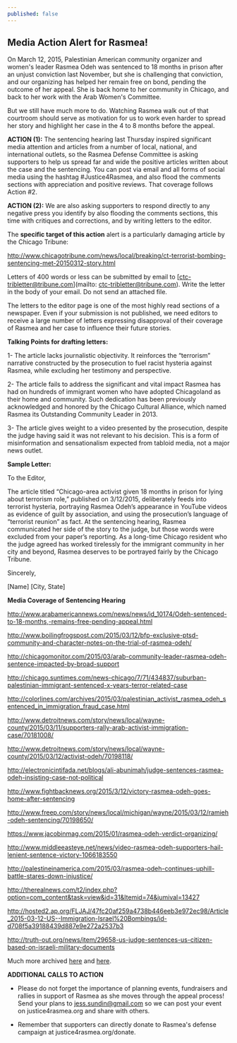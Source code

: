 ```yaml
---
published: false
---
```


## Media Action Alert for Rasmea!

On March 12, 2015, Palestinian American community organizer and women's leader Rasmea Odeh was sentenced to 18 months in prison after an unjust conviction last November, but she is challenging that conviction, and our organizing has helped her remain free on bond, pending the outcome of her appeal. She is back home to her community in Chicago, and back to her work with the Arab Women's Committee.  

But we still have much more to do. Watching Rasmea walk out of that courtroom should serve as motivation for us to work even harder to spread her story and highlight her case in the 4 to 8 months before the appeal.

**ACTION (1):**
The sentencing hearing last Thursday inspired significant media attention and articles from a number of local, national, and international outlets, so the Rasmea Defense Committee is asking supporters to help us spread far and wide the positive articles written about the case and the sentencing. You can post via email and all forms of social media using the hashtag #Justice4Rasmea, and also flood the comments sections with appreciation and positive reviews. That coverage follows Action #2.

**ACTION (2):**
We are also asking supporters to respond directly to any negative press you identify by also flooding the comments sections, this time with critiques and corrections, and by writing letters to the editor. 

The **specific target of this action** alert is a particularly damaging article by the Chicago Tribune:

http://www.chicagotribune.com/news/local/breaking/ct-terrorist-bombing-sentencing-met-20150312-story.html

Letters of 400 words or less can be submitted by email to [ctc-tribletter@tribune.com](mailto: ctc-tribletter@tribune.com). Write the letter in the body of your email. Do not send an attached file.

The letters to the editor page is one of the most highly read sections of a newspaper. Even if your submission is not published, we need editors to receive a large number of letters expressing disapproval of their coverage of Rasmea and her case to influence their future stories.

**Talking Points for drafting letters:**

1- The article lacks journalistic objectivity. It reinforces the “terrorism” narrative constructed by the prosecution to fuel racist hysteria against Rasmea, while excluding her testimony and perspective.

2- The article fails to address the significant and vital impact Rasmea has had on hundreds of immigrant women who have adopted Chicagoland as their home and community. Such dedication has been previously acknowledged and honored by the Chicago Cultural Alliance, which named Rasmea its Outstanding Community Leader in 2013.

3- The article gives weight to a video presented by the prosecution, despite the judge having said it was not relevant to his decision. This is a form of misinformation and sensationalism expected from tabloid media, not a major news outlet.

**Sample Letter:**

To the Editor,

The article titled “Chicago-area activist given 18 months in prison for lying about terrorism role,” published on 3/12/2015, deliberately feeds into terrorist hysteria, portraying Rasmea Odeh’s appearance in YouTube videos as evidence of guilt by association, and using the prosecution’s language of “terrorist reunion” as fact. At the sentencing hearing, Rasmea communicated her side of the story to the judge, but those words were excluded from your paper’s reporting.  As a long-time Chicago resident who the judge agreed has worked tirelessly for the immigrant community in her city and beyond, Rasmea deserves to be portrayed fairly by the Chicago Tribune.

Sincerely,

[Name]
[City, State]

**Media Coverage of Sentencing Hearing**

http://www.arabamericannews.com/news/news/id_10174/Odeh-sentenced-to-18-months,-remains-free-pending-appeal.html

http://www.boilingfrogspost.com/2015/03/12/bfp-exclusive-ptsd-community-and-character-notes-on-the-trial-of-rasmea-odeh/

http://chicagomonitor.com/2015/03/arab-community-leader-rasmea-odeh-sentence-impacted-by-broad-support

http://chicago.suntimes.com/news-chicago/7/71/434837/suburban-palestinian-immigrant-sentenced-x-years-terror-related-case

http://colorlines.com/archives/2015/03/palestinian_activist_rasmea_odeh_sentenced_in_immigration_fraud_case.html

http://www.detroitnews.com/story/news/local/wayne-county/2015/03/11/supporters-rally-arab-activist-immigration-case/70181008/

http://www.detroitnews.com/story/news/local/wayne-county/2015/03/12/activist-odeh/70198118/

http://electronicintifada.net/blogs/ali-abunimah/judge-sentences-rasmea-odeh-insisting-case-not-political

http://www.fightbacknews.org/2015/3/12/victory-rasmea-odeh-goes-home-after-sentencing

http://www.freep.com/story/news/local/michigan/wayne/2015/03/12/ramieh-odeh-sentencing/70198650/

https://www.jacobinmag.com/2015/01/rasmea-odeh-verdict-organizing/

http://www.middleeasteye.net/news/video-rasmea-odeh-supporters-hail-lenient-sentence-victory-1066183550

http://palestineinamerica.com/2015/03/rasmea-odeh-continues-uphill-battle-stares-down-injustice/

http://therealnews.com/t2/index.php?option=com_content&task=view&id=31&Itemid=74&jumival=13427

http://hosted2.ap.org/FLJAJ/47fc20af259a4738b446eeb3e972ec98/Article_2015-03-12-US--Immigration-Israel%20Bombings/id-d708f5a39188439d887e9e272a2537b3

http://truth-out.org/news/item/29658-us-judge-sentences-us-citizen-based-on-israeli-military-documents

Much more archived [here](http://justice4rasmea.org/press/) and [here](http://www.stopfbi.net/about/press-coverage).

**ADDITIONAL CALLS TO ACTION**
- Please do not forget the importance of planning events, fundraisers and rallies in support of Rasmea as she moves through the appeal process! Send your plans to jess.sundin@gmail.com so we can post your event on justice4rasmea.org and share with others.

- Remember that supporters can directly donate to Rasmea's defense campaign at justice4rasmea.org/donate.